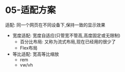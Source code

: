 # 05-适配方案

适配: 同一个网页在不同设备下,保持一致的显示效果

- 宽度适配: 宽度自适应(只管宽不管高,高度固定或无限制)
  - 百分比布局: 又称为流式布局,现在已经用的很少了
  - Flex布局
- 等比适配: 宽高等比缩放
  - rem
  - vw/vh